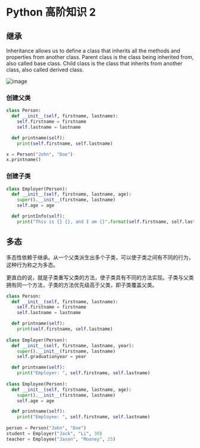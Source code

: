 # Python 高阶知识 2

## 继承
Inheritance allows us to define a class that inherits all the methods and properties from another class.
Parent class is the class being inherited from, also called base class.
Child class is the class that inherits from another class, also called derived class.

![image](https://user-images.githubusercontent.com/70382342/216195958-1227ae1e-9d77-493b-b033-cfdab815c728.png)

### 创建父类
```python
class Person:
  def __init__(self, firstname, lastname):
    self.firstname = firstname
    self.lastname = lastname

  def printname(self):
    print(self.firstname, self.lastname)

x = Person("John", "Doe")
x.printname()
```


### 创建子类
```python
class Employer(Person):
  def __init__(self, firstname, lastname, age):
    super().__init__(firstname, lastname)
    self.age = age

  def printInfo(self):
    print("This is {} {}, and I am {}".format(self.firstname, self.lastname, self.age))
```


## 多态
多态性依赖于继承。从一个父类派生出多个子类，可以使子类之间有不同的行为，这种行为称之为多态。

更直白的说，就是子类重写父类的方法，使子类具有不同的方法实现。子类与父类拥有同一个方法，子类的方法优先级高于父类，即子类覆盖父类。
```python
class Person:
  def __init__(self, firstname, lastname):
    self.firstname = firstname
    self.lastname = lastname

  def printname(self):
    print(self.firstname, self.lastname)
    
class Employer(Person):
  def __init__(self, firstname, lastname, year):
    super().__init__(firstname, lastname)
    self.graduationyear = year

  def printname(self):
    print("Employer: ", self.firstname, self.lastname)
    
class Employee(Person):
  def __init__(self, firstname, lastname, age):
    super().__init__(firstname, lastname)
    self.age = age

  def printname(self):
    print("Employee: ", self.firstname, self.lastname)
    
person = Person("John", "Doe")
student = Employer("Jack", "Li", 30)
teacher = Employee("Jason", "Mooney", 25)
```
